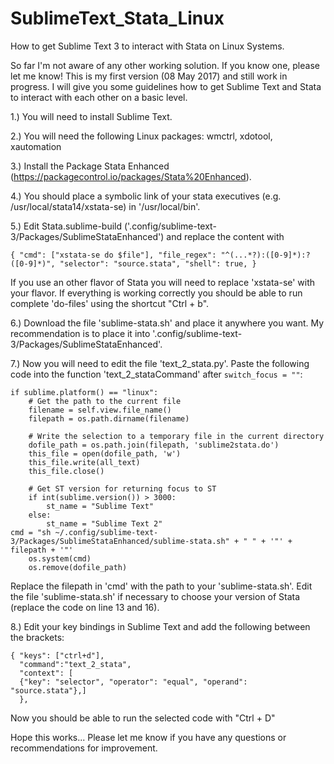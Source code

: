 # SublimeText_Stata_Linux
How to get Sublime Text 3 to interact with Stata on Linux Systems.

So far I'm not aware of any other working solution. If you know one, please let me know!
This is my first version (08 May 2017) and still work in progress. I will give you some guidelines how to get Sublime Text and Stata to interact with each other on a basic level.

1.) You will need to install Sublime Text.

2.) You will need the following Linux packages: wmctrl, xdotool, xautomation

3.) Install the Package Stata Enhanced (https://packagecontrol.io/packages/Stata%20Enhanced).

4.) You should place a symbolic link of your stata executives (e.g. /usr/local/stata14/xstata-se) in '/usr/local/bin'.

5.) Edit Stata.sublime-build ('.config/sublime-text-3/Packages/SublimeStataEnhanced') and replace the content with

``{ "cmd": ["xstata-se do $file"], "file_regex": "^(...*?):([0-9]*):?([0-9]*)", "selector": "source.stata", "shell": true, }``

If you use an other flavor of Stata you will need to replace 'xstata-se' with your flavor. If everything is working correctly you should be able to run complete 'do-files' using the shortcut "Ctrl + b".

6.) Download the file 'sublime-stata.sh' and place it anywhere you want. My recommendation is to place it into '.config/sublime-text-3/Packages/SublimeStataEnhanced'.

7.) Now you will need to edit the file 'text_2_stata.py'. Paste the following code into the function 'text_2_stataCommand' after ``switch_focus = ""``:

```
if sublime.platform() == "linux":
    # Get the path to the current file
    filename = self.view.file_name()
    filepath = os.path.dirname(filename)

    # Write the selection to a temporary file in the current directory
    dofile_path = os.path.join(filepath, 'sublime2stata.do')
    this_file = open(dofile_path, 'w')
    this_file.write(all_text)
    this_file.close()

    # Get ST version for returning focus to ST
    if int(sublime.version()) > 3000:
        st_name = "Sublime Text"
    else:
        st_name = "Sublime Text 2"
cmd = "sh ~/.config/sublime-text-3/Packages/SublimeStataEnhanced/sublime-stata.sh" + " " + '"' + filepath + '"'
    os.system(cmd)
    os.remove(dofile_path)
```
Replace the filepath in 'cmd' with the path to your 'sublime-stata.sh'. Edit the file 'sublime-stata.sh' if necessary to choose your version of Stata (replace the code on line 13 and 16).

8.) Edit your key bindings in Sublime Text and add the following between the brackets:

```
{ "keys": ["ctrl+d"],
  "command":"text_2_stata",
  "context": [
  {"key": "selector", "operator": "equal", "operand": "source.stata"},]
  },
```

Now you should be able to run the selected code with "Ctrl + D"


Hope this works... Please let me know if you have any questions or recommendations for improvement.


